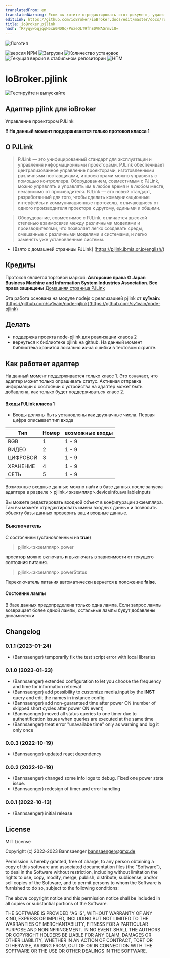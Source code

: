 ```yaml
---
translatedFrom: en
translatedWarning: Если вы хотите отредактировать этот документ, удалите поле «translatedFrom», в противном случае этот документ будет снова автоматически переведен
editLink: https://github.com/ioBroker/ioBroker.docs/edit/master/docs/ru/adapterref/iobroker.pjlink/README.md
title: ioBroker.pjlink
hash: fRFyqywoqjqqH5xW0ND8o/PnzeQLT9fhEDVWAGrmvi8=
---
```

![Логотип](../../../en/adapterref/iobroker.pjlink/admin/pjlink.png)

![версия NPM](https://img.shields.io/npm/v/iobroker.pjlink.svg)
![Загрузки](https://img.shields.io/npm/dm/iobroker.pjlink.svg)
![Количество установок](https://iobroker.live/badges/pjlink-installed.svg)
![Текущая версия в стабильном репозитории](https://iobroker.live/badges/pjlink-stable.svg)
![НПМ](https://nodei.co/npm/iobroker.pjlink.png?downloads=true)

# IoBroker.pjlink
![Тестируйте и выпускайте](https://github.com/Bannsaenger/ioBroker.pjlink/workflows/Test%20and%20Release/badge.svg)

## Адаптер pjlink для ioBroker
Управление проектором PJLink

**!! На данный момент поддерживается только протокол класса 1**

## О PJLink
> PJLink — это унифицированный стандарт для эксплуатации и управления информационными проекторами.
PJLink обеспечивает централизованное управление проекторами, изготовленными различными поставщиками, и проекторами можно управлять с помощью контроллера.
Оборудованием, совместимым с PJLink, можно управлять и управлять им в любое время и в любом месте, независимо от производителя.
PJLink — это новый стандарт, разработанный для того, чтобы сделать коммуникационные интерфейсы и коммуникационные протоколы, отличающиеся от одного производителя проектора к другому, едиными и общими.

> Оборудование, совместимое с PJLink, отличается высокой степенью взаимосвязи между различными моделями и производителями, что позволяет легко создавать среды, смешанные с различными моделями и системами, и легко заменять уже установленные системы.

* [Взято с домашней страницы PJLink] (https://pjlink.jbmia.or.jp/english/)

## Кредиты
Протокол является торговой маркой: **Авторские права © Japan Business Machine and Information System Industries Association. Все права защищены** [Домашняя страница PJLink](https://pjlink.jbmia.or.jp/english/)

Эта работа основана на модуле nodejs с реализацией pjlink от **sy1vain**: [https://github.com/sy1vain/node-pjlink](https://github.com/sy1vain/node-pjlink)

## Делать
* поддержка проекта node-pjlink для реализации класса 2
* вернуться к библиотеке pjlink на github. На данный момент библиотека хранится локально из-за ошибки в тестовом скрипте.

## Как работает адаптер
На данный момент поддерживается только класс 1. Это означает, что адаптер может только опрашивать статус.
Активная отправка информации о состоянии с устройства на адаптер может быть добавлена, как только будет поддерживаться класс 2.

#### Входы PJLink класса 1
* Входы должны быть установлены как двузначные числа. Первая цифра описывает тип входа

| Тип | Номер | возможные входы |
| ------- | ------ | --------------- |
| RGB | 1 | 1 - 9 |
| ВИДЕО | 2 | 1 - 9 |
| ЦИФРОВОЙ | 3 | 1 - 9 |
| ХРАНЕНИЕ | 4 | 1 - 9 |
| СЕТЬ | 5 | 1 - 9 |

Возможные входные данные можно найти в базе данных после запуска адаптера в разделе > pjlink.\<экземпляр\>.deviceInfo.availableInputs

Вы можете редактировать входной объект в конфигурации экземпляра. Там вы можете отредактировать имена входных данных и позволить объекту базы данных проверить ваши входные данные.

### Выключатель
С состоянием (установленным на **true**)

> pjlink.\<экземпляр\>.power

проектор можно включать **и** выключать в зависимости от текущего состояния питания.

> pjlink.\<экземпляр\>.powerStatus

Переключатель питания автоматически вернется в положение **false**.

#### Состояние лампы
В базе данных предопределена только одна лампа. Если запрос лампы возвращает более одной лампы, остальные лампы будут добавлены динамически.

## Changelog
<!--
    Placeholder for the next version (at the beginning of the line):
    ### **WORK IN PROGRESS**
-->
### 0.1.1 (2023-01-24)
* (Bannsaenger) temporarily fix the test script error with local libraries

### 0.1.0 (2023-01-23)
* (Bannsaenger) extended configuration to let you choose the frequency and time for information retrieval
* (Bannsaenger) add possibility to customize media.input by the **INST** query and edit the names in instance config
* (Bannsaenger) add non-guaranteed time after power ON (number of skipped short cycles after power ON event)
* (Bannsaenger) moved all status queries to one timer due to authentification issues when queries are executed at the same time
* (Bannsaenger) treat error "unavailabe time" only as warning and log it only once

### 0.0.3 (2022-10-19)
* (Bannsaenger) updated react dependency

### 0.0.2 (2022-10-19)
* (Bannsaenger) changed some info logs to debug. Fixed one power state issue.
* (Bannsaenger) redesign of timer and error handling

### 0.0.1 (2022-10-13)
* (Bannsaenger) initial release

## License
MIT License

Copyright (c) 2022-2023 Bannsaenger <bannsaenger@gmx.de>

Permission is hereby granted, free of charge, to any person obtaining a copy
of this software and associated documentation files (the "Software"), to deal
in the Software without restriction, including without limitation the rights
to use, copy, modify, merge, publish, distribute, sublicense, and/or sell
copies of the Software, and to permit persons to whom the Software is
furnished to do so, subject to the following conditions:

The above copyright notice and this permission notice shall be included in all
copies or substantial portions of the Software.

THE SOFTWARE IS PROVIDED "AS IS", WITHOUT WARRANTY OF ANY KIND, EXPRESS OR
IMPLIED, INCLUDING BUT NOT LIMITED TO THE WARRANTIES OF MERCHANTABILITY,
FITNESS FOR A PARTICULAR PURPOSE AND NONINFRINGEMENT. IN NO EVENT SHALL THE
AUTHORS OR COPYRIGHT HOLDERS BE LIABLE FOR ANY CLAIM, DAMAGES OR OTHER
LIABILITY, WHETHER IN AN ACTION OF CONTRACT, TORT OR OTHERWISE, ARISING FROM,
OUT OF OR IN CONNECTION WITH THE SOFTWARE OR THE USE OR OTHER DEALINGS IN THE
SOFTWARE.
